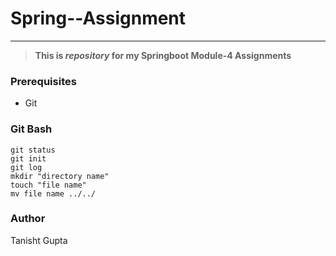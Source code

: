 # Spring--Assignment
---

> **This is *repository* for my Springboot Module-4 Assignments**

### Prerequisites
  * Git 
### Git Bash
```
git status
git init
git log
mkdir "directory name"
touch "file name"
mv file name ../../ 
```

### Author
Tanisht Gupta
